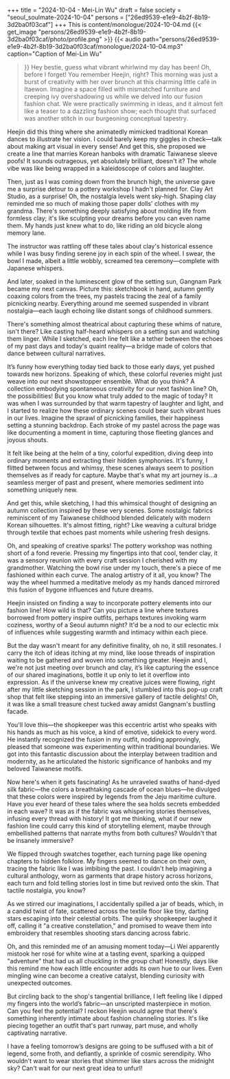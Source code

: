 +++
title = "2024-10-04 - Mei-Lin Wu"
draft = false
society = "seoul_soulmate-2024-10-04"
persons = ["26ed9539-e1e9-4b2f-8b19-3d2ba0f03caf"]
+++
This is content/monologue/2024-10-04.md
{{< get_image "persons/26ed9539-e1e9-4b2f-8b19-3d2ba0f03caf/photo/profile.png" >}}
{{< audio
    path="persons/26ed9539-e1e9-4b2f-8b19-3d2ba0f03caf/monologue/2024-10-04.mp3" 
    caption="Caption of Mei-Lin Wu"
>}}
Hey bestie, guess what vibrant whirlwind my day has been!
Oh, before I forget! You remember Heejin, right? This morning was just a burst of creativity with her over brunch at this charming little café in Itaewon. Imagine a space filled with mismatched furniture and creeping ivy overshadowing us while we delved into our fusion fashion chat. We were practically swimming in ideas, and it almost felt like a teaser to a dazzling fashion show; each thought that surfaced was another stitch in our burgeoning conceptual tapestry. 

Heejin did this thing where she animatedly mimicked traditional Korean dances to illustrate her vision. I could barely keep my giggles in check—talk about making art visual in every sense! And get this, she proposed we create a line that marries Korean hanboks with dramatic Taiwanese sleeve poofs! It sounds outrageous, yet absolutely brilliant, doesn't it? The whole vibe was like being wrapped in a kaleidoscope of colors and laughter.

Then, just as I was coming down from the brunch high, the universe gave me a surprise detour to a pottery workshop I hadn't planned for. Clay Art Studio, as a surprise! Oh, the nostalgia levels went sky-high. Shaping clay reminded me so much of making those paper dolls' clothes with my grandma. There's something deeply satisfying about molding life from formless clay; it's like sculpting your dreams before you can even name them. My hands just knew what to do, like riding an old bicycle along memory lane. 

The instructor was rattling off these tales about clay's historical essence while I was busy finding serene joy in each spin of the wheel. I swear, the bowl I made, albeit a little wobbly, screamed tea ceremony—complete with Japanese whispers.

And later, soaked in the luminescent glow of the setting sun, Gangnam Park became my next canvas. Picture this: sketchbook in hand, autumn gently coaxing colors from the trees, my pastels tracing the zeal of a family picnicking nearby. Everything around me seemed suspended in vibrant nostalgia—each laugh echoing like distant songs of childhood summers.

There's something almost theatrical about capturing these whims of nature, isn't there? Like casting half-heard whispers on a setting sun and watching them linger. While I sketched, each line felt like a tether between the echoes of my past days and today's quaint reality—a bridge made of colors that dance between cultural narratives.

It’s funny how everything today tied back to those early days, yet pushed towards new horizons. Speaking of which, these colorful reveries might just weave into our next showstopper ensemble. What do you think? A collection embodying spontaneous creativity for our next fashion line? Oh, the possibilities!
But you know what truly added to the magic of today? It was when I was surrounded by that warm tapestry of laughter and light, and I started to realize how these ordinary scenes could bear such vibrant hues in our lives. Imagine the sprawl of picnicking families, their happiness setting a stunning backdrop. Each stroke of my pastel across the page was like documenting a moment in time, capturing those fleeting glances and joyous shouts.

It felt like being at the helm of a tiny, colorful expedition, diving deep into ordinary moments and extracting their hidden symphonies. It's funny, I flitted between focus and whimsy, these scenes always seem to position themselves as if ready for capture. Maybe that's what my art journey is...a seamless merger of past and present, where memories sediment into something uniquely new.

And get this, while sketching, I had this whimsical thought of designing an autumn collection inspired by these very scenes. Some nostalgic fabrics reminiscent of my Taiwanese childhood blended delicately with modern Korean silhouettes. It's almost fitting, right? Like weaving a cultural bridge through textile that echoes past moments while ushering fresh designs.

Oh, and speaking of creative sparks! The pottery workshop was nothing short of a fond reverie. Pressing my fingertips into that cool, tender clay, it was a sensory reunion with every craft session I cherished with my grandmother. Watching the bowl rise under my touch, there's a piece of me fashioned within each curve. The analog artistry of it all, you know? The way the wheel hummed a meditative melody as my hands danced mirrored this fusion of bygone influences and future dreams.

Heejin insisted on finding a way to incorporate pottery elements into our fashion line! How wild is that? Can you picture a line where textures borrowed from pottery inspire outfits, perhaps textures invoking warm coziness, worthy of a Seoul autumn night? It'd be a nod to our eclectic mix of influences while suggesting warmth and intimacy within each piece. 

But the day wasn't meant for any definitive finality, oh no, it still resonates. I carry the itch of ideas itching at my mind, like loose threads of inspiration waiting to be gathered and woven into something greater. Heejin and I, we're not just meeting over brunch and clay, it’s like capturing the essence of our shared imaginations, bottle it up only to let it overflow into expression.
As if the universe knew my creative juices were flowing, right after my little sketching session in the park, I stumbled into this pop-up craft shop that felt like stepping into an immersive gallery of tactile delights! Oh, it was like a small treasure chest tucked away amidst Gangnam's bustling facade.

You'll love this—the shopkeeper was this eccentric artist who speaks with his hands as much as his voice, a kind of emotive, sidekick to every word. He instantly recognized the fusion in my outfit, nodding approvingly, pleased that someone was experimenting within traditional boundaries. We got into this fantastic discussion about the interplay between tradition and modernity, as he articulated the historic significance of hanboks and my beloved Taiwanese motifs.

Now here's when it gets fascinating! As he unraveled swaths of hand-dyed silk fabric—the colors a breathtaking cascade of ocean blues—he divulged that these colors were inspired by legends from the Jeju maritime culture. Have you ever heard of these tales where the sea holds secrets embedded in each wave? It was as if the fabric was whispering stories themselves, infusing every thread with history! It got me thinking, what if our new fashion line could carry this kind of storytelling element, maybe through embellished patterns that narrate myths from both cultures? Wouldn't that be insanely immersive?

We flipped through swatches together, each turning page like opening chapters to hidden folklore. My fingers seemed to dance on their own, tracing the fabric like I was imbibing the past. I couldn't help imagining a cultural anthology, worn as garments that drape history across horizons, each turn and fold telling stories lost in time but revived onto the skin. That tactile nostalgia, you know?

As we stirred our imaginations, I accidentally spilled a jar of beads, which, in a candid twist of fate, scattered across the textile floor like tiny, darting stars escaping into their celestial orbits. The quirky shopkeeper laughed it off, calling it "a creative constellation," and promised to weave them into embroidery that resembles shooting stars dancing across fabric.

Oh, and this reminded me of an amusing moment today—Li Wei apparently mistook her rosé for white wine at a tasting event, sparking a quipped "adventure" that had us all chuckling in the group chat! Honestly, days like this remind me how each little encounter adds its own hue to our lives. Even mingling wine can become a creative catalyst, blending curiosity with unexpected outcomes.

But circling back to the shop's tangential brilliance, I left feeling like I dipped my fingers into the world’s fabric—an unscripted masterpiece in motion. Can you feel the potential? I reckon Heejin would agree that there's something inherently intimate about fashion channeling stories. It's like piecing together an outfit that's part runway, part muse, and wholly captivating narrative.

I have a feeling tomorrow’s designs are going to be suffused with a bit of legend, some froth, and defiantly, a sprinkle of cosmic serendipity. Who wouldn't want to wear stories that shimmer like stars across the midnight sky?
Can't wait for our next great idea to unfurl!
